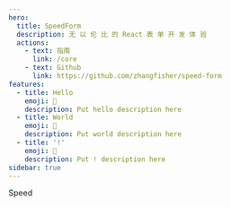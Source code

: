 ```yaml
---
hero:
  title: SpeedForm
  description: 无 以 伦 比 的 React 表 单 开 发 体 验
  actions:
    - text: 指南
      link: /core
    - text: Github
      link: https://github.com/zhangfisher/speed-form
features:
  - title: Hello
    emoji: 💎
    description: Put hello description here
  - title: World
    emoji: 🌈
    description: Put world description here
  - title: '!'
    emoji: 🚀
    description: Put ! description here
sidebar: true    
---
```



Speed
